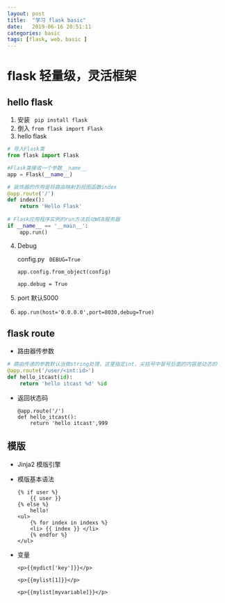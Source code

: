 ```yaml
---
layout: post
title:  "学习 flask basic"
date:   2019-06-16 20:51:11
categories: basic
tags: [flask, web，basic ]
---
```


# flask 轻量级，灵活框架

## hello flask

1. 安装  ` pip install flask`
2. 倒入 `from flask import Flask`
3.  hello flask      

```python
# 导入Flask类
from flask import Flask

#Flask类接收一个参数__name__
app = Flask(__name__)

# 装饰器的作用是将路由映射到视图函数index
@app.route('/')
def index():
    return 'Hello Flask'
    
# Flask应用程序实例的run方法启动WEB服务器
if __name__ == '__main__':
    app.run()
```

4. Debug

   config.py 	` DEBUG=True`

   `app.config.from_object(config)`

   `app.debug = True`

5. port 默认5000

6. ```
   app.run(host='0.0.0.0',port=8030,debug=True)
   ```
## flask route 


- 路由器传参数

```python
# 路由传递的参数默认当做string处理，这里指定int，尖括号中冒号后面的内容是动态的
@app.route('/user/<int:id>')
def hello_itcast(id):
    return 'hello itcast %d' %id
```

- 返回状态码

  ```
  @app.route('/')
  def hello_itcast():
      return 'hello itcast',999
  ```
  
## 模版

- Jinja2 模版引擎

- 模版基本语法

  ```
  {% if user %}
      {{ user }}
  {% else %}
      hello!
  <ul>
      {% for index in indexs %}
      <li> {{ index }} </li>
      {% endfor %}
  </ul>
  ```

- 变量

  ```
  <p>{{mydict['key']}}</p>
  
  <p>{{mylist[1]}}</p>
  
  <p>{{mylist[myvariable]}}</p>
  ```


